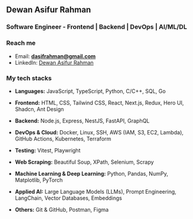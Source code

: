 ## Dewan Asifur Rahman
### Software Engineer - Frontend | Backend | DevOps | AI/ML/DL

### Reach me
- Email: **dasifrahman@gmail.com**  
- LinkedIn: [Dewan Asifur Rahman](https://linkedin.com/in/dewan-asifur-rahman)

### My tech stacks

- **Languages:**  JavaScript, TypeScript, Python, C/C++, SQL, Go  

- **Frontend:**  HTML, CSS, Tailwind CSS, React, Next.js, Redux, Hero UI, Shadcn, Ant Design  

 - **Backend:**  Node.js, Express, NestJS, FastAPI, GraphQL  

- **DevOps & Cloud:**  Docker, Linux, SSH, AWS (IAM, S3, EC2, Lambda), GitHub Actions, Kubernetes, Terraform  

- **Testing:**  Vitest, Playwright  

- **Web Scraping:**  Beautiful Soup, XPath, Selenium, Scrapy  

- **Machine Learning & Deep Learning:**  Python, Pandas, NumPy, Matplotlib, PyTorch  

- **Applied AI:**  Large Language Models (LLMs), Prompt Engineering, LangChain, Vector Databases, Embeddings   

- **Others:**  Git & GitHub, Postman, Figma


